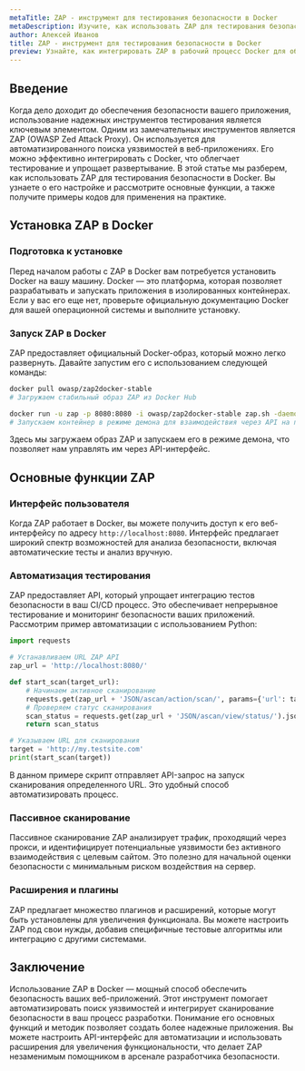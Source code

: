 ```yaml
---
metaTitle: ZAP - инструмент для тестирования безопасности в Docker
metaDescription: Изучите, как использовать ZAP для тестирования безопасности ваших приложений в Docker, включая настройку, основные функции и примеры применения
author: Алексей Иванов
title: ZAP - инструмент для тестирования безопасности в Docker
preview: Узнайте, как интегрировать ZAP в рабочий процесс Docker для обеспечения безопасности ваших приложений. Пошаговая настройка и примеры использования помогут начинающим понять возможности ZAP
---
```


## Введение

Когда дело доходит до обеспечения безопасности вашего приложения, использование надежных инструментов тестирования является ключевым элементом. Одним из замечательных инструментов является ZAP (OWASP Zed Attack Proxy). Он используется для автоматизированного поиска уязвимостей в веб-приложениях. Его можно эффективно интегрировать с Docker, что облегчает тестирование и упрощает развертывание. В этой статье мы разберем, как использовать ZAP для тестирования безопасности в Docker. Вы узнаете о его настройке и рассмотрите основные функции, а также получите примеры кодов для применения на практике.

## Установка ZAP в Docker

### Подготовка к установке

Перед началом работы с ZAP в Docker вам потребуется установить Docker на вашу машину. Docker — это платформа, которая позволяет разрабатывать и запускать приложения в изолированных контейнерах. Если у вас его еще нет, проверьте официальную документацию Docker для вашей операционной системы и выполните установку.

### Запуск ZAP в Docker

ZAP предоставляет официальный Docker-образ, который можно легко развернуть. Давайте запустим его с использованием следующей команды:

```bash
docker pull owasp/zap2docker-stable
# Загружаем стабильный образ ZAP из Docker Hub

docker run -u zap -p 8080:8080 -i owasp/zap2docker-stable zap.sh -daemon -host 0.0.0.0 -port 8080
# Запускаем контейнер в режиме демона для взаимодействия через API на порту 8080
```

Здесь мы загружаем образ ZAP и запускаем его в режиме демона, что позволяет нам управлять им через API-интерфейс.

## Основные функции ZAP

### Интерфейс пользователя

Когда ZAP работает в Docker, вы можете получить доступ к его веб-интерфейсу по адресу `http://localhost:8080`. Интерфейс предлагает широкий спектр возможностей для анализа безопасности, включая автоматические тесты и анализ вручную.

### Автоматизация тестирования

ZAP предоставляет API, который упрощает интеграцию тестов безопасности в ваш CI/CD процесс. Это обеспечивает непрерывное тестирование и мониторинг безопасности ваших приложений. Рассмотрим пример автоматизации с использованием Python:

```python
import requests

# Устанавливаем URL ZAP API
zap_url = 'http://localhost:8080/'

def start_scan(target_url):
    # Начинаем активное сканирование
    requests.get(zap_url + 'JSON/ascan/action/scan/', params={'url': target_url})
    # Проверяем статус сканирования
    scan_status = requests.get(zap_url + 'JSON/ascan/view/status/').json()
    return scan_status

# Указываем URL для сканирования
target = 'http://my.testsite.com'
print(start_scan(target))
```

В данном примере скрипт отправляет API-запрос на запуск сканирования определенного URL. Это удобный способ автоматизировать процесс.

### Пассивное сканирование

Пассивное сканирование ZAP анализирует трафик, проходящий через прокси, и идентифицирует потенциальные уязвимости без активного взаимодействия с целевым сайтом. Это полезно для начальной оценки безопасности с минимальным риском воздействия на сервер.

### Расширения и плагины

ZAP предлагает множество плагинов и расширений, которые могут быть установлены для увеличения функционала. Вы можете настроить ZAP под свои нужды, добавив специфичные тестовые алгоритмы или интеграцию с другими системами.

## Заключение

Использование ZAP в Docker — мощный способ обеспечить безопасность ваших веб-приложений. Этот инструмент помогает автоматизировать поиск уязвимостей и интегрирует сканирование безопасности в ваш процесс разработки. Понимание его основных функций и методик позволяет создать более надежные приложения. Вы можете настроить API-интерфейс для автоматизации и использовать расширения для увеличения функциональности, что делает ZAP незаменимым помощником в арсенале разработчика безопасности.